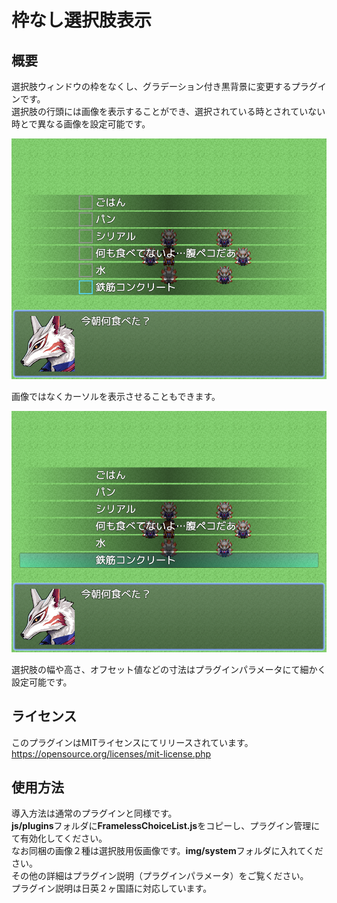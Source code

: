 # 枠なし選択肢表示

## 概要

選択肢ウィンドウの枠をなくし、グラデーション付き黒背景に変更するプラグインです。  
選択肢の行頭には画像を表示することができ、選択されている時とされていない時とで異なる画像を設定可能です。

![Picture](https://github.com/nz-prism/RPG-Maker-MZ/blob/master/ReadmeImages/FramelessChoiceList1.png)

画像ではなくカーソルを表示させることもできます。

![Cursor](https://github.com/nz-prism/RPG-Maker-MZ/blob/master/ReadmeImages/FramelessChoiceList2.png)

選択肢の幅や高さ、オフセット値などの寸法はプラグインパラメータにて細かく設定可能です。

## ライセンス
このプラグインはMITライセンスにてリリースされています。  
https://opensource.org/licenses/mit-license.php

## 使用方法
導入方法は通常のプラグインと同様です。  
**js/plugins**フォルダに**FramelessChoiceList.js**をコピーし、プラグイン管理にて有効化してください。  
なお同梱の画像２種は選択肢用仮画像です。**img/system**フォルダに入れてください。  
その他の詳細はプラグイン説明（プラグインパラメータ）をご覧ください。  
プラグイン説明は日英２ヶ国語に対応しています。